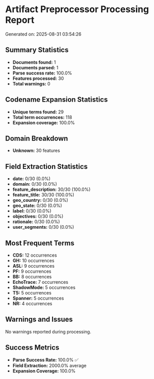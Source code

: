 # Artifact Preprocessor Processing Report

Generated on: 2025-08-31 03:54:26

## Summary Statistics

- **Documents found:** 1
- **Documents parsed:** 1
- **Parse success rate:** 100.0%
- **Features processed:** 30
- **Total warnings:** 0

## Codename Expansion Statistics

- **Unique terms found:** 29
- **Total term occurrences:** 118
- **Expansion coverage:** 100.0%

## Domain Breakdown

- **Unknown:** 30 features

## Field Extraction Statistics

- **date:** 0/30 (0.0%)
- **domain:** 0/30 (0.0%)
- **feature_description:** 30/30 (100.0%)
- **feature_title:** 30/30 (100.0%)
- **geo_country:** 0/30 (0.0%)
- **geo_state:** 0/30 (0.0%)
- **label:** 0/30 (0.0%)
- **objectives:** 0/30 (0.0%)
- **rationale:** 0/30 (0.0%)
- **user_segments:** 0/30 (0.0%)

## Most Frequent Terms

- **CDS:** 12 occurrences
- **GH:** 10 occurrences
- **ASL:** 9 occurrences
- **PF:** 9 occurrences
- **BB:** 8 occurrences
- **EchoTrace:** 7 occurrences
- **ShadowMode:** 5 occurrences
- **T5:** 5 occurrences
- **Spanner:** 5 occurrences
- **NR:** 4 occurrences

## Warnings and Issues

No warnings reported during processing.

## Success Metrics

- **Parse Success Rate:** 100.0% ✅
- **Field Extraction:** 2000.0% average
- **Expansion Coverage:** 100.0%

